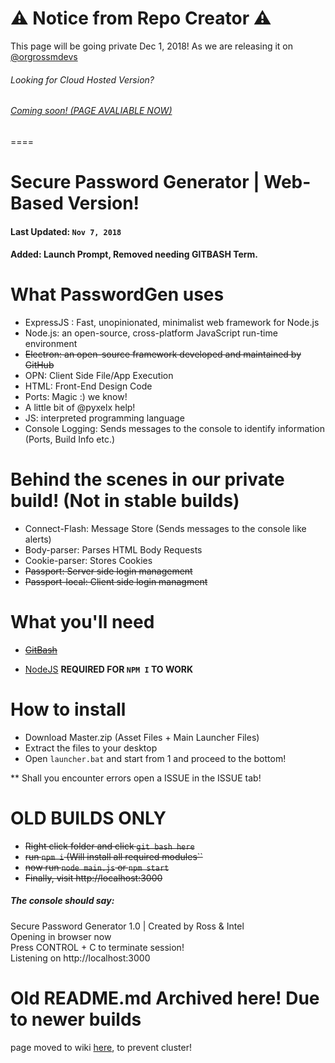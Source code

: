 :warning:  Notice from Repo Creator :warning:
======
This page will be going private Dec 1, 2018! As we are releasing it on [@orgrossmdevs](https://github.com/orgrossmdevs)



###### Looking for Cloud Hosted Version?
###### [Coming soon! (PAGE AVALIABLE NOW)](https://password-gen-cloud-hosted.ml)
====

Secure Password Generator | Web-Based Version!
======

#### Last Updated: ``Nov 7, 2018``
#### Added: Launch Prompt, Removed needing GITBASH Term.

# What PasswordGen uses
* ExpressJS : Fast, unopinionated, minimalist web framework for Node.js
* Node.js: an open-source, cross-platform JavaScript run-time environment
* ~~Electron: an open-source framework developed and maintained by GitHub~~
* OPN: Client Side File/App Execution
* HTML: Front-End Design Code
* Ports: Magic :) we know!
* A little bit of @pyxelx help!
* JS: interpreted programming language
* Console Logging: Sends messages to the console to identify information (Ports, Build Info etc.)

Behind the scenes in our private build! (Not in stable builds)
======

* Connect-Flash: Message Store (Sends messages to the console like alerts)
* Body-parser: Parses HTML Body Requests
* Cookie-parser: Stores Cookies
* ~~Passport: Server side login management~~
* ~~Passport-local: Client side login managment~~

 # What you'll need
 
 * ~~[GitBash](https://git-scm.com/)~~
 
 * [NodeJS](https://nodejs.org/en/) **REQUIRED FOR ``NPM I`` TO WORK**
 

# How to install

* Download Master.zip (Asset Files + Main Launcher Files)
* Extract the files to your desktop
* Open `launcher.bat` and start from 1 and proceed to the bottom!

** Shall you encounter errors open a ISSUE in the ISSUE tab!

 OLD BUILDS ONLY
======
* ~~Right click folder and click ``git bash here``~~
* ~~run ``npm i`` (Will install all required modules``~~
* ~~now run ``node main.js`` or ``npm start``~~
* ~~Finally, visit http://localhost:3000~~

##### The console should say: 

Secure Password Generator 1.0 | Created by Ross & Intel
<br/>
Opening in browser now
<br/>
Press CONTROL + C to terminate session!
<br/>
Listening on http://localhost:3000

Old README.md Archived here! Due to newer builds
====
page moved to wiki [here](https://github.com/RossMdevs/Password-Gen-Localhost/wiki/Old-Build-Tutorial), to prevent cluster!
